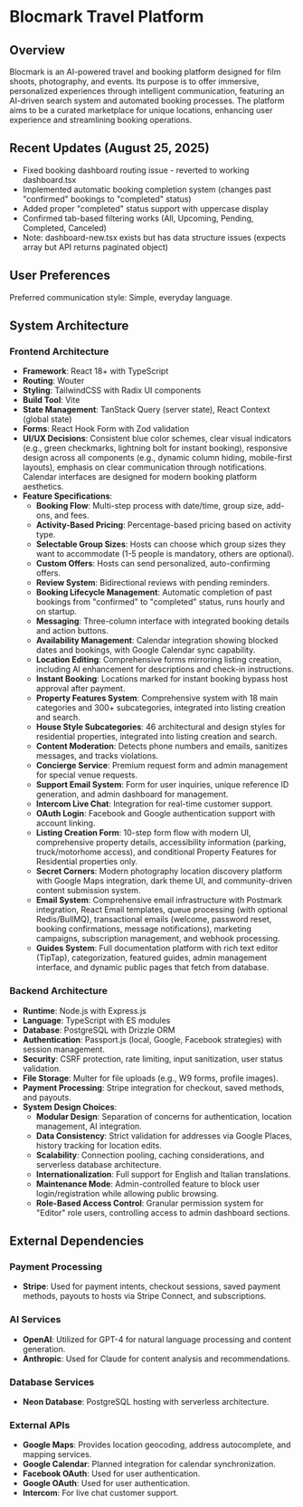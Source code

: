# Blocmark Travel Platform

## Overview
Blocmark is an AI-powered travel and booking platform designed for film shoots, photography, and events. Its purpose is to offer immersive, personalized experiences through intelligent communication, featuring an AI-driven search system and automated booking processes. The platform aims to be a curated marketplace for unique locations, enhancing user experience and streamlining booking operations.

## Recent Updates (August 25, 2025)
- Fixed booking dashboard routing issue - reverted to working dashboard.tsx
- Implemented automatic booking completion system (changes past "confirmed" bookings to "completed" status)
- Added proper "completed" status support with uppercase display
- Confirmed tab-based filtering works (All, Upcoming, Pending, Completed, Canceled)
- Note: dashboard-new.tsx exists but has data structure issues (expects array but API returns paginated object)

## User Preferences
Preferred communication style: Simple, everyday language.

## System Architecture

### Frontend Architecture
- **Framework**: React 18+ with TypeScript
- **Routing**: Wouter
- **Styling**: TailwindCSS with Radix UI components
- **Build Tool**: Vite
- **State Management**: TanStack Query (server state), React Context (global state)
- **Forms**: React Hook Form with Zod validation
- **UI/UX Decisions**: Consistent blue color schemes, clear visual indicators (e.g., green checkmarks, lightning bolt for instant booking), responsive design across all components (e.g., dynamic column hiding, mobile-first layouts), emphasis on clear communication through notifications. Calendar interfaces are designed for modern booking platform aesthetics.
- **Feature Specifications**:
    - **Booking Flow**: Multi-step process with date/time, group size, add-ons, and fees.
    - **Activity-Based Pricing**: Percentage-based pricing based on activity type.
    - **Selectable Group Sizes**: Hosts can choose which group sizes they want to accommodate (1-5 people is mandatory, others are optional).
    - **Custom Offers**: Hosts can send personalized, auto-confirming offers.
    - **Review System**: Bidirectional reviews with pending reminders.
    - **Booking Lifecycle Management**: Automatic completion of past bookings from "confirmed" to "completed" status, runs hourly and on startup.
    - **Messaging**: Three-column interface with integrated booking details and action buttons.
    - **Availability Management**: Calendar integration showing blocked dates and bookings, with Google Calendar sync capability.
    - **Location Editing**: Comprehensive forms mirroring listing creation, including AI enhancement for descriptions and check-in instructions.
    - **Instant Booking**: Locations marked for instant booking bypass host approval after payment.
    - **Property Features System**: Comprehensive system with 18 main categories and 300+ subcategories, integrated into listing creation and search.
    - **House Style Subcategories**: 46 architectural and design styles for residential properties, integrated into listing creation and search.
    - **Content Moderation**: Detects phone numbers and emails, sanitizes messages, and tracks violations.
    - **Concierge Service**: Premium request form and admin management for special venue requests.
    - **Support Email System**: Form for user inquiries, unique reference ID generation, and admin dashboard for management.
    - **Intercom Live Chat**: Integration for real-time customer support.
    - **OAuth Login**: Facebook and Google authentication support with account linking.
    - **Listing Creation Form**: 10-step form flow with modern UI, comprehensive property details, accessibility information (parking, truck/motorhome access), and conditional Property Features for Residential properties only.
    - **Secret Corners**: Modern photography location discovery platform with Google Maps integration, dark theme UI, and community-driven content submission system.
    - **Email System**: Comprehensive email infrastructure with Postmark integration, React Email templates, queue processing (with optional Redis/BullMQ), transactional emails (welcome, password reset, booking confirmations, message notifications), marketing campaigns, subscription management, and webhook processing.
    - **Guides System**: Full documentation platform with rich text editor (TipTap), categorization, featured guides, admin management interface, and dynamic public pages that fetch from database.

### Backend Architecture
- **Runtime**: Node.js with Express.js
- **Language**: TypeScript with ES modules
- **Database**: PostgreSQL with Drizzle ORM
- **Authentication**: Passport.js (local, Google, Facebook strategies) with session management.
- **Security**: CSRF protection, rate limiting, input sanitization, user status validation.
- **File Storage**: Multer for file uploads (e.g., W9 forms, profile images).
- **Payment Processing**: Stripe integration for checkout, saved methods, and payouts.
- **System Design Choices**:
    - **Modular Design**: Separation of concerns for authentication, location management, AI integration.
    - **Data Consistency**: Strict validation for addresses via Google Places, history tracking for location edits.
    - **Scalability**: Connection pooling, caching considerations, and serverless database architecture.
    - **Internationalization**: Full support for English and Italian translations.
    - **Maintenance Mode**: Admin-controlled feature to block user login/registration while allowing public browsing.
    - **Role-Based Access Control**: Granular permission system for "Editor" role users, controlling access to admin dashboard sections.

## External Dependencies

### Payment Processing
- **Stripe**: Used for payment intents, checkout sessions, saved payment methods, payouts to hosts via Stripe Connect, and subscriptions.

### AI Services
- **OpenAI**: Utilized for GPT-4 for natural language processing and content generation.
- **Anthropic**: Used for Claude for content analysis and recommendations.

### Database Services
- **Neon Database**: PostgreSQL hosting with serverless architecture.

### External APIs
- **Google Maps**: Provides location geocoding, address autocomplete, and mapping services.
- **Google Calendar**: Planned integration for calendar synchronization.
- **Facebook OAuth**: Used for user authentication.
- **Google OAuth**: Used for user authentication.
- **Intercom**: For live chat customer support.
